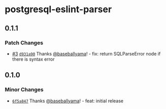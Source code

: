 # postgresql-eslint-parser

## 0.1.1

### Patch Changes

- [#3](https://github.com/baseballyama/postgresql-eslint-parser/pull/3) [`d931a90`](https://github.com/baseballyama/postgresql-eslint-parser/commit/d931a90652dd07830cbd13242edbb7bce6862f7b) Thanks [@baseballyama](https://github.com/baseballyama)! - fix: return SQLParseError node if there is syntax error

## 0.1.0

### Minor Changes

- [`6f5a847`](https://github.com/baseballyama/postgresql-eslint-parser/commit/6f5a8479cb445473c6e9bbe50f250cff10d73fc9) Thanks [@baseballyama](https://github.com/baseballyama)! - feat: initial release
